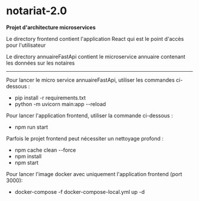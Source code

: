 # notariat-2.0
**Projet d'architecture microservices**  

Le directory frontend contient l'application React qui est le point d'accès pour l'utilisateur

Le directory annuaireFastApi contient le microservice annuaire contenant les données sur les notaires

----

Pour lancer le micro service annuaireFastApi, utiliser les commandes ci-dessous : 
  -   pip install -r requirements.txt
  -   python -m uvicorn main:app --reload

Pour lancer l'application frontend, utiliser la commande ci-dessous : 
  -  npm run start

Parfois le projet frontend peut nécessiter un nettoyage profond : 
  - npm cache clean --force
  - npm install
  - npm start

Pour lancer l'image docker avec uniquement l'application frontend (port 3000): 
  - docker-compose -f docker-compose-local.yml up -d
